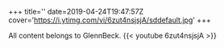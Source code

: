 +++
title=''
date=2019-04-24T19:47:57Z
cover='https://i.ytimg.com/vi/6zut4nsjsjA/sddefault.jpg'
+++

All content belongs to GlennBeck.
{{< youtube 6zut4nsjsjA >}}
